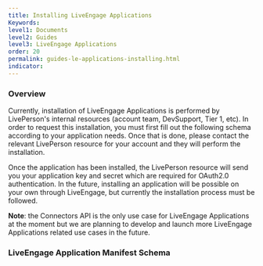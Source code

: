 ```yaml
---
title: Installing LiveEngage Applications
Keywords:
level1: Documents
level2: Guides
level3: LiveEngage Applications
order: 20
permalink: guides-le-applications-installing.html
indicator:
---
```


### Overview

Currently, installation of LiveEngage Applications is performed by LivePerson's internal resources (account team, DevSupport, Tier 1, etc). In order to request this installation, you must first fill out the following schema according to your application needs. Once that is done, please contact the relevant LivePerson resource for your account and they will perform the installation.

Once the application has been installed, the LivePerson resource will send you your application key and secret which are required for OAuth2.0 authentication. In the future, installing an application will be possible on your own through LiveEngage, but currently the installation process must be followed.

**Note**: the Connectors API is the only use case for LiveEngage Applications at the moment but we are planning to develop and launch more LiveEngage Applications related use cases in the future.

### LiveEngage Application Manifest Schema
